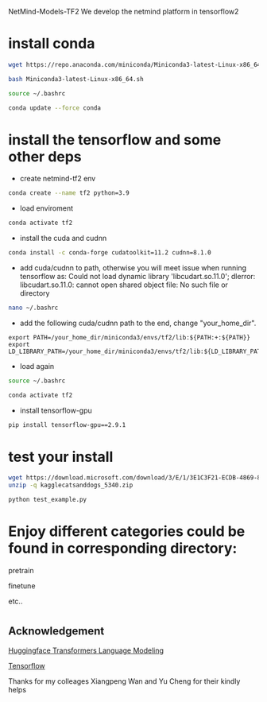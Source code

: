 NetMind-Models-TF2
We develop the netmind platform in tensorflow2

# install conda

```bash
wget https://repo.anaconda.com/miniconda/Miniconda3-latest-Linux-x86_64.sh
```

```bash
bash Miniconda3-latest-Linux-x86_64.sh
```

```bash
source ~/.bashrc
```

```bash
conda update --force conda
```
#

# install the tensorflow and some other deps
* create netmind-tf2 env
```bash
conda create --name tf2 python=3.9
```
* load enviroment
```bash
conda activate tf2
```

* install the cuda and cudnn
```bash
conda install -c conda-forge cudatoolkit=11.2 cudnn=8.1.0
```

* add cuda/cudnn to path, otherwise you will meet issue when running tensorflow as: Could not load dynamic library 'libcudart.so.11.0'; dlerror: libcudart.so.11.0: cannot open shared object file: No such file or directory
```bash
nano ~/.bashrc
```
* add the following cuda/cudnn path to the end, change "your_home_dir".
```
export PATH=/your_home_dir/miniconda3/envs/tf2/lib:${PATH:+:${PATH}}
export LD_LIBRARY_PATH=/your_home_dir/miniconda3/envs/tf2/lib:${LD_LIBRARY_PATH:+:${LD_LIBRARY_PATH}}
```

* load again
```bash
source ~/.bashrc
```
```bash
conda activate tf2
```
* install tensorflow-gpu
```bash
pip install tensorflow-gpu==2.9.1
```
#

# test your install
```bash
wget https://download.microsoft.com/download/3/E/1/3E1C3F21-ECDB-4869-8368-6DEBA77B919F/kagglecatsanddogs_5340.zip
unzip -q kagglecatsanddogs_5340.zip
```

```python
python test_example.py
```
#

# Enjoy different categories could be found in corresponding directory: 

pretrain 

finetune

etc..
#

## Acknowledgement ##
[Huggingface Transformers Language Modeling](https://github.com/huggingface/transformers/blob/master/examples/tensorflow/language-modeling/run_clm.py)

[Tensorflow](https://www.tensorflow.org/) 

Thanks for my colleages Xiangpeng Wan and Yu Cheng for their kindly helps
